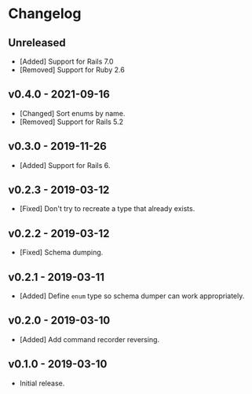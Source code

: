 # Changelog

<!--
Prefix your message with one of the following:

- [Added] for new features.
- [Changed] for changes in existing functionality.
- [Deprecated] for soon-to-be removed features.
- [Removed] for now removed features.
- [Fixed] for any bug fixes.
- [Security] in case of vulnerabilities.
-->

## Unreleased

- [Added] Support for Rails 7.0
- [Removed] Support for Ruby 2.6

## v0.4.0 - 2021-09-16

- [Changed] Sort enums by name.
- [Removed] Support for Rails 5.2

## v0.3.0 - 2019-11-26

- [Added] Support for Rails 6.

## v0.2.3 - 2019-03-12

- [Fixed] Don't try to recreate a type that already exists.

## v0.2.2 - 2019-03-12

- [Fixed] Schema dumping.

## v0.2.1 - 2019-03-11

- [Added] Define `enum` type so schema dumper can work appropriately.

## v0.2.0 - 2019-03-10

- [Added] Add command recorder reversing.

## v0.1.0 - 2019-03-10

- Initial release.
